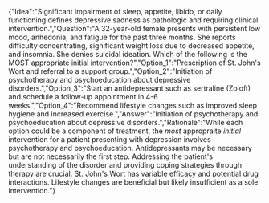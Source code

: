 {"Idea":"Significant impairment of sleep, appetite, libido, or daily functioning defines depressive sadness as pathologic and requiring clinical intervention.","Question":"A 32-year-old female presents with persistent low mood, anhedonia, and fatigue for the past three months. She reports difficulty concentrating, significant weight loss due to decreased appetite, and insomnia. She denies suicidal ideation. Which of the following is the MOST appropriate initial intervention?","Option_1":"Prescription of St. John's Wort and referral to a support group.","Option_2":"Initiation of psychotherapy and psychoeducation about depressive disorders.","Option_3":"Start an antidepressant such as sertraline (Zoloft) and schedule a follow-up appointment in 4-6 weeks.","Option_4":"Recommend lifestyle changes such as improved sleep hygiene and increased exercise.","Answer":"Initiation of psychotherapy and psychoeducation about depressive disorders.","Rationale":"While each option could be a component of treatment, the *most* appropraite *initial* intervention for a patient presenting with depression involves psychotherapy and psychoeducation. Antidepressants may be necessary but are not necessarily the first step. Addressing the patient's understanding of the disorder and providing coping strategies through therapy are crucial. St. John's Wort has variable efficacy and potential drug interactions. Lifestyle changes are beneficial but likely insufficient as a sole intervention."}